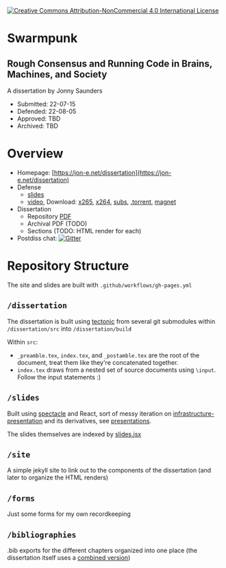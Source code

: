 [![Creative Commons Attribution-NonCommercial 4.0 International License](https://i.creativecommons.org/l/by-nc/4.0/80x15.png)](https://creativecommons.org/licenses/by-nc/4.0/)

# Swarmpunk

## Rough Consensus and Running Code in Brains, Machines, and Society

A dissertation by Jonny Saunders

- Submitted: 22-07-15
- Defended: 22-08-05
- Approved: TBD
- Archived: TBD

# Overview

- Homepage: [https://jon-e.net/dissertation](https://jon-e.net/dissertation)
- Defense
	- [slides](https://jon-e.net/dissertation/slides/)
	- [video](https://archive.org/details/jls-defense), Download: [x265](https://archive.org/download/jls-defense/22-08-05_defense.mp4), [x264](https://archive.org/download/jls-defense/22-08-05_defense.ia.mp4), [subs](https://archive.org/download/jls-defense/22-08-05_defense.srt), [.torrent](https://archive.org/download/jls-defense/jls-defense_archive.torrent), [magnet](magnet:?xt=urn:btih:49f5db3ddcd6c2269ed783ef7b412a915bda4528&dn=jls-defense&tr=http%3a%2f%2fbt1.archive.org%3a6969%2fannounce&tr=http%3a%2f%2fbt2.archive.org%3a6969%2fannounce&ws=http%3a%2f%2fia601409.us.archive.org%2f31%2fitems%2f&ws=https%3a%2f%2farchive.org%2fdownload%2f&ws=https%3a%2f%2fia601409.us.archive.org&ws=https%3a%2f%2fia801409.us.archive.org)
- Dissertation
	- Repository [PDF](dissertation/build/jls_dissertation/jls_dissertation.pdf)
	- Archival PDF (TODO)
	- Sections (TODO: HTML render for each)
- Postdiss chat: [![Gitter](https://badges.gitter.im/jls-postdiss/community.svg)](https://gitter.im/jls-postdiss/community)


# Repository Structure

The site and slides are built with `.github/workflows/gh-pages.yml`

## `/dissertation`

The dissertation is built using [tectonic](https://tectonic-typesetting.github.io/en-US/) from several git submodules within `/dissertation/src` into `/dissertation/build`

Within `src`:

- `_preamble.tex`, `index.tex`, and `_postamble.tex` are the root of the document, treat them like they're concatenated together.
- `index.tex` draws from a nested set of source documents using `\input`. Follow the input statements :)


## `/slides`

Built using [spectacle](https://formidable.com/open-source/spectacle/) and React, sort of messy iteration on [infrastructure-presentation](https://github.com/sneakers-the-rat/infrastructure-presentation) and its derivatives, see [presentations](https://jon-e.net/presentations/).

The slides themselves are indexed by [slides.jsx](dissertation/slides/src/slides/slides.jsx)

## `/site`

A simple jekyll site to link out to the components of the dissertation (and later to organize the HTML renders)

## `/forms`

Just some forms for my own recordkeeping

## `/bibliographies`

.bib exports for the different chapters organized into one place (the dissertation itself uses a [combined version](dissertation/src/bibliographies/dissertation_combined.bib))


